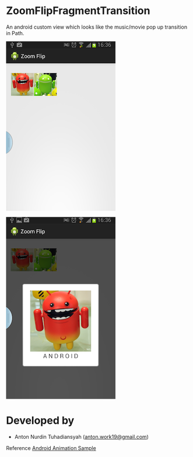 ZoomFlipFragmentTransition
==========================

An android custom view which looks like the music/movie pop up transition in Path.

![Example image](./example.png)

![Example image](./example2.png)


Developed by
========================
* Anton Nurdin Tuhadiansyah (anton.work19@gmail.com)


Reference [Android Animation Sample][1]

[1]: http://developer.android.com/training/animation/index.html
